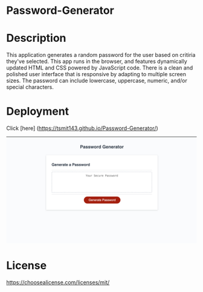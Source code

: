 # Password-Generator

# Description
This application generates a random password for the user based on critiria they've selected. This app runs in the browser, and features dynamically updated HTML and CSS powered by JavaScript code. There is a clean and polished user interface that is responsive by adapting to multiple screen sizes. The password can include lowercase, uppercase, numeric, and/or special characters.

# Deployment
Click [here] (https://tsmit143.github.io/Password-Generator/)

![ScreenShot](./images/screenshot.png)

# License
https://choosealicense.com/licenses/mit/


